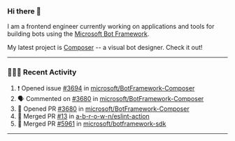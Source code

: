 ### Hi there 👋

I am a frontend engineer currently working on applications and tools for building bots using the [Microsoft Bot Framework](https://dev.botframework.com/).

My latest project is [Composer](https://github.com/microsoft/BotFramework-Composer) -- a visual bot designer. Check it out!

---

### 👨🏻‍💻 Recent Activity

<!--START_SECTION:activity-->
1. ❗️ Opened issue [#3694](https://github.com//microsoft/BotFramework-Composer/issues/3694) in [microsoft/BotFramework-Composer](https://github.com//microsoft/BotFramework-Composer)
2. 🗣 Commented on [#3680](https://github.com//microsoft/BotFramework-Composer/issues/3680) in [microsoft/BotFramework-Composer](https://github.com//microsoft/BotFramework-Composer)
3. 💪 Opened PR [#3680](https://github.com//microsoft/BotFramework-Composer/pull/3680) in [microsoft/BotFramework-Composer](https://github.com//microsoft/BotFramework-Composer)
4. 🎉 Merged PR [#13](https://github.com//a-b-r-o-w-n/eslint-action/pull/13) in [a-b-r-o-w-n/eslint-action](https://github.com//a-b-r-o-w-n/eslint-action)
5. 🎉 Merged PR [#5961](https://github.com//microsoft/botframework-sdk/pull/5961) in [microsoft/botframework-sdk](https://github.com//microsoft/botframework-sdk)
<!--END_SECTION:activity-->

---

<!--
**a-b-r-o-w-n/a-b-r-o-w-n** is a ✨ _special_ ✨ repository because its `README.md` (this file) appears on your GitHub profile.

Here are some ideas to get you started:

- 🔭 I’m currently working on ...
- 🌱 I’m currently learning ...
- 👯 I’m looking to collaborate on ...
- 🤔 I’m looking for help with ...
- 💬 Ask me about ...
- 📫 How to reach me: ...
- 😄 Pronouns: ...
- ⚡ Fun fact: ...
-->
